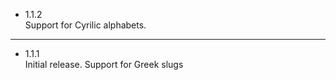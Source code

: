 - 1.1.2  
  Support for Cyrilic alphabets. 
---
- 1.1.1  
  Initial release. Support for Greek slugs